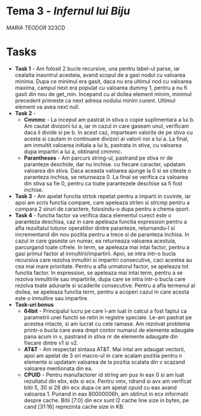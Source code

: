 # Tema 3 - _Infernul lui Biju_
_MARIA TEODOR_
323CD

# Tasks
* **Task 1** - Am folosit 2 bucle recursive, una pentru label-ul parse, iar cealalta
 inauntrul acesteia, avand scopul de a gasi nodul cu valoarea minima. Dupa ce 
 minimul era gasit, daca nu era ultimul nod cu valoarea maxima, campul next era 
populat cu valoarea dummy 1, pentru a nu fi gasit din  nou de get_min. Incepand 
cu al doilea element minim, minimul precedent primeste ca next adresa nodului 
minim curent. Ultimul element va avea next null.
* **Task 2** -
    * **Cmmmc** - La inceput am pastrat in stiva o copie suplimentara a lui b. 
Am cautat divizorii lui a, iar in cazul in care gaseam unul, verificam daca il 
divide si pe b. In acest caz, imparteam valorile de pe stiva cu acesta si cautam
in continuare divizori ai valorii noi a lui a. La final, am inmultit valoarea
initiala a lui b, pastrata in stiva, cu valoarea dupa impartiri a lui a, obtinand
cmmmc.
    * **Parantheses** - Am parcurs string-ul, pastrand pe stiva nr de paranteze 
    deschide, dar nu inchise. cu fiecare caracter, updatam valoarea din stiva.
    Daca aceasta valoarea ajunge la 0 si se citeste o paranteza inchisa, se 
    returneaza 0. La final se verifica ca valoarea din stiva sa fie 0, pentru ca
    toate parantezele deschise sa fi fost inchise. 
* **Task 3** - Am apelat functia strtok repetat pentru a imparti in cuvinte, 
iar apoi am scris functia compare, care apeleaza strlen si strcmp pentru a compara
2 siruri de caractere, folosindu-o dupa pentru a chema qsort.
* **Task 4** - functia factor va verifica daca elementul curect este o paranteza
deschisa, caz in care apeleaza functia expression pentru a afla rezultatul tuturor 
operatiilor dintre paranteze, returnandu-l si incrementand din nou pozitia pentru 
a trece si de paranteza inchisa. In cazul in care gaseste un numar, ea returneaza 
valoarea acestuia, parcurgand toate cifrele. In term, se apeleaza mai intai factor,
pentru a gasi primul factor al inmultirii/impartirii. Apoi, se intra intr-o bucla
recursiva care rezolva inmultiri si impartiri consecutive, caci acestea au cea mai 
mare prioritate. Pentru a afla urmatorul factor, se apeleaza tot functia factor. In 
expression, se apeleaza mai intai term, pentru a se rezolva inmultirile sau 
impartirile, dupa care se intra intr-o bucla care rezolva toate adunarle si 
scaderile consecutive. Pentru a afla termenul al doilea, se apeleaza functia term, 
pentru a acoperi cazul in care acesta este o inmultire sau impartire. 
* **Task-uri bonus**
    * **64bit** - Principalul lucru pe care l-am luat in calcul a fost faptul ca
    parametrii unei functii se retin in registre speciale. Le-am pastrat pe acestea 
    intacte, si am lucrat cu cele ramase. Am rezolvat problema printr-o bucla care
    avea drept contor numarul de elemente adaugate pana acum in v, pastrand in stiva 
    nr de elemente adaugate din fiecare dintre v1 si v2.
    * **AT&T** - Am respectat sintaxa AT&T. Mai intai am adaugat vectorii, apoi 
    am apelat de 3 ori macro-ul in care scalam pozitia pentru n elemente si updatam 
    valoarea de la pozitia scalata din v scazand valoarea mentionata din ea.
    * **CPUID** - Pentru manufactorer id string am pus in eax 0 si am luat 
    rezultatul din ebx, edx si ecx. Pentru vmx, rdrand si avx am verificat bitii
    5, 30 si 28 din ecx dupa ce am apelat cpuid cu eax avand valoarea 1. Punand 
    in eax 80000006h, am obtinut in ecx informatii despre cache. Bitii [7:0] din 
    ecx sunt l2 cache line size in bytes, pe cand [31:16] reprezinta cache size 
    in KB.
